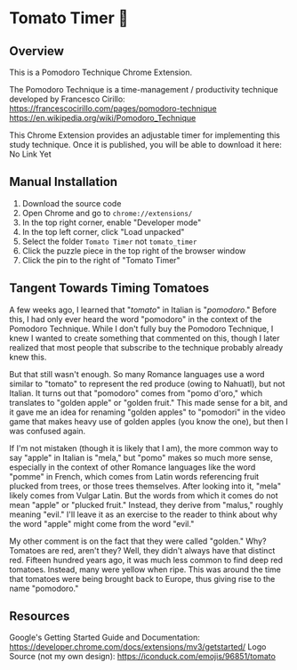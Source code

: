 # Tomato Timer 🍅

## Overview

This is a Pomodoro Technique Chrome Extension.

The Pomodoro Technique is a time-management / productivity technique developed by Francesco Cirillo:
https://francescocirillo.com/pages/pomodoro-technique
https://en.wikipedia.org/wiki/Pomodoro_Technique

This Chrome Extension provides an adjustable timer for implementing this study technique. Once it is published, you will be able to download it here: No Link Yet

## Manual Installation

1. Download the source code
2. Open Chrome and go to `chrome://extensions/`
3. In the top right corner, enable "Developer mode"
4. In the top left corner, click "Load unpacked"
5. Select the folder `Tomato Timer` not `tomato_timer`
6. Click the puzzle piece in the top right of the browser window
7. Click the pin to the right of "Tomato Timer"

## Tangent Towards Timing Tomatoes

A few weeks ago, I learned that "*tomato*" in Italian is "*pomodoro*." Before this, I had only ever heard the word "pomodoro" in the context of the Pomodoro Technique. While I don't fully buy the Pomodoro Technique, I knew I wanted to create something that commented on this, though I later realized that most people that subscribe to the technique probably already knew this.

But that still wasn't enough. So many Romance languages use a word similar to "tomato" to represent the red produce (owing to Nahuatl), but not Italian. It turns out that "pomodoro" comes from "pomo d'oro," which translates to "golden apple" or "golden fruit." This made sense for a bit, and it gave me an idea for renaming "golden apples" to "pomodori" in the video game that makes heavy use of golden apples (you know the one), but then I was confused again. 

If I'm not mistaken (though it is likely that I am), the more common way to say "apple" in Italian is "mela," but "pomo" makes so much more sense, especially in the context of other Romance languages like the word "pomme" in French, which comes from Latin words referencing fruit plucked from trees, or those trees themselves. After looking into it, "mela" likely comes from Vulgar Latin. But the words from which it comes do not mean "apple" or "plucked fruit." Instead, they derive from "malus," roughly meaning "evil." I'll leave it as an exercise to the reader to think about why the word "apple" might come from the word "evil."

My other comment is on the fact that they were called "golden." Why? Tomatoes are red, aren't they? Well, they didn't always have that distinct red. Fifteen hundred years ago, it was much less common to find deep red tomatoes. Instead, many were yellow when ripe. This was around the time that tomatoes were being brought back to Europe, thus giving rise to the name "pomodoro."

## Resources

Google's Getting Started Guide and Documentation: https://developer.chrome.com/docs/extensions/mv3/getstarted/
Logo Source (not my own design): https://iconduck.com/emojis/96851/tomato
